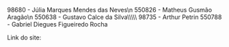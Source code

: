 98680 - Júlia Marques Mendes das Neves\n
550826 - Matheus Gusmão Aragão\n
550638 - Gustavo Calce da Silva\\\\\\\\\\
98735 - Arthur Petrin
550788 - Gabriel Diegues Figueiredo Rocha

Link do site: 
